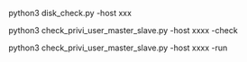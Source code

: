 python3 disk_check.py -host xxx

python3 check_privi_user_master_slave.py -host xxxx -check


python3 check_privi_user_master_slave.py -host xxxx -run
